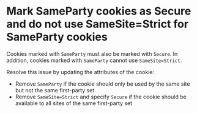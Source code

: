 # Mark SameParty cookies as Secure and do not use SameSite=Strict for SameParty cookies

Cookies marked with `SameParty` must also be marked with `Secure`. In addition, cookies marked
with `SameParty` cannot use `SameSite=Strict`.

Resolve this issue by updating the attributes of the cookie:

- Remove `SameParty` if the cookie should only be used by the same site but not the same first-party set
- Remove `SameSite=Strict` and specify `Secure` if the cookie should be available to all sites of the same first-party set
